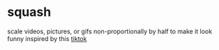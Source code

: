 # squash
scale videos, pictures, or gifs non-proportionally by half to make it look funny
inspired by this [tiktok](https://www.tiktok.com/@08fjcruiser/video/6856554023567281413)